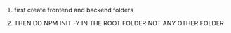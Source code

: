 1. first create frontend and backend folders 

2. THEN DO NPM INIT -Y IN THE ROOT FOLDER NOT ANY OTHER FOLDER 